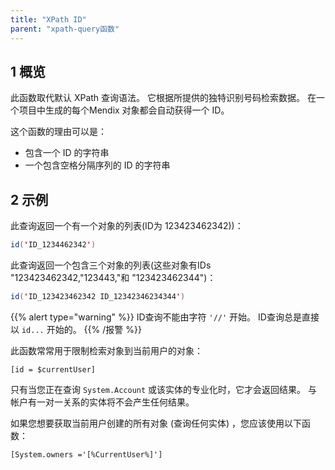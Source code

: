```yaml
---
title: "XPath ID"
parent: "xpath-query函数"
---
```


## 1 概览

此函数取代默认 XPath 查询语法。 它根据所提供的独特识别号码检索数据。 在一个项目中生成的每个Mendix 对象都会自动获得一个 ID。

这个函数的理由可以是：

* 包含一个 ID 的字符串
* 一个包含空格分隔序列的 ID 的字符串

## 2 示例

此查询返回一个有一个对象的列表(ID为 123423462342))：

```java
id('ID_1234462342')
```

此查询返回一个包含三个对象的列表(这些对象有IDs "123423462342,"123443,"和 "123423462344")：

```java
id('ID_123423462342 ID_12342346234344')
```

{{% alert type="warning" %}}
ID查询不能由字符 `'//'` 开始。 ID查询总是直接以 `id...` 开始的。
{{% /报警 %}}

此函数常常用于限制检索对象到当前用户的对象：

`[id = $currentUser]`

只有当您正在查询 `System.Account` 或该实体的专业化时，它才会返回结果。 与帐户有一对一关系的实体将不会产生任何结果。

如果您想要获取当前用户创建的所有对象 (查询任何实体) ，您应该使用以下函数：

`[System.owners ='[%CurrentUser%]']`